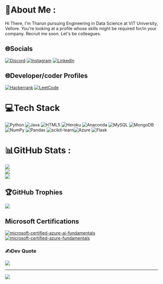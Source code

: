 # 💫About Me :
Hi There, I'm Tharun pursuing Engineering in Data Science at VIT University, Vellore. You're looking at a profile whose skills might be required for/in your company. Recruit me soon. Let's be colleagues.

## 🌐Socials
[![Discord](https://img.shields.io/badge/Discord-%237289DA.svg?logo=discord&logoColor=white)](https://discord.com/users/Tharun#1244) [![Instagram](https://img.shields.io/badge/Instagram-%23E4405F.svg?logo=Instagram&logoColor=white)](https://instagram.com/__._tharun__._) [![LinkedIn](https://img.shields.io/badge/LinkedIn-%230077B5.svg?logo=linkedin&logoColor=white)](https://linkedin.com/in/tharun-sathiyamurthy-63a2a81b0) 

## 🌐Developer/coder Profiles
[![Hackerrank](https://img.shields.io/badge/-Hackerrank-2EC866?style=for-the-badge&logo=HackerRank&logoColor=white)](https://www.hackerrank.com/Tharun_S) [![LeetCode](https://img.shields.io/badge/LeetCode-000000?style=for-the-badge&logo=LeetCode&logoColor=#d16c06)](https://leetcode.com/tharun18052001/)


# 💻Tech Stack
![Python](https://img.shields.io/badge/python-3670A0?style=for-the-badge&logo=python&logoColor=ffdd54) ![Java](https://img.shields.io/badge/java-%23ED8B00.svg?style=for-the-badge&logo=java&logoColor=white) ![HTML5](https://img.shields.io/badge/html5-%23E34F26.svg?style=for-the-badge&logo=html5&logoColor=white) ![Heroku](https://img.shields.io/badge/heroku-%23430098.svg?style=for-the-badge&logo=heroku&logoColor=white) ![Anaconda](https://img.shields.io/badge/Anaconda-%2344A833.svg?style=for-the-badge&logo=anaconda&logoColor=white) ![MySQL](https://img.shields.io/badge/mysql-%2300f.svg?style=for-the-badge&logo=mysql&logoColor=white) ![MongoDB](https://img.shields.io/badge/MongoDB-%234ea94b.svg?style=for-the-badge&logo=mongodb&logoColor=white)   <br />![NumPy](https://img.shields.io/badge/numpy-%23013243.svg?style=for-the-badge&logo=numpy&logoColor=white) ![Pandas](https://img.shields.io/badge/pandas-%23150458.svg?style=for-the-badge&logo=pandas&logoColor=white) ![scikit-learn](https://img.shields.io/badge/scikit--learn-%23F7931E.svg?style=for-the-badge&logo=scikit-learn&logoColor=white)![Azure](https://img.shields.io/badge/azure-%230072C6.svg?style=for-the-badge&logo=azure-devops&logoColor=white) ![Flask](https://img.shields.io/badge/flask-%23000.svg?style=for-the-badge&logo=flask&logoColor=white)

# 📊GitHub Stats :
![](https://github-readme-stats.vercel.app/api?username=Tharun-PS&theme=onedark&hide_border=false&include_all_commits=true&count_private=true)<br/>
![](https://github-readme-streak-stats.herokuapp.com/?user=Tharun-PS&theme=onedark&hide_border=false)<br/>
![](https://github-readme-stats.vercel.app/api/top-langs/?username=Tharun-PS&theme=onedark&hide_border=false&include_all_commits=true&count_private=true&layout=compact)

## 🏆GitHub Trophies
![](https://github-trophies.vercel.app/?username=Tharun-PS&theme=gruvbox&no-frame=false&no-bg=false&margin-w=4)

## Microsoft Certifications
[![microsoft-certified-azure-ai-fundamentals](https://user-images.githubusercontent.com/71878525/218761599-2a57583b-8125-4609-ad9f-7ec1085dffc5.png)
](https://www.credly.com/badges/21a16e27-4d70-4139-beca-7494177740f4/public_url) [![microsoft-certified-azure-fundamentals](https://user-images.githubusercontent.com/71878525/218761863-2afd3f3d-c242-4cda-b0cf-44f12ec78947.png)
](https://www.credly.com/badges/7bda4073-45e3-4aec-b135-0a72ddfaa925/public_url)

### ✍️Dev Quote
![](https://quotes-github-readme.vercel.app/api?type=horizontal&theme=radical)


---
[![](https://visitcount.itsvg.in/api?id=Tharun-PS&icon=0&color=0)](https://visitcount.itsvg.in)
